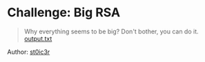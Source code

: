 # Challenge: Big RSA

> Why everything seems to be big? Don't bother, you can do it.
[output.txt](output.txt)

Author: [st0ic3r](https://twitter.com/st0ic3r)